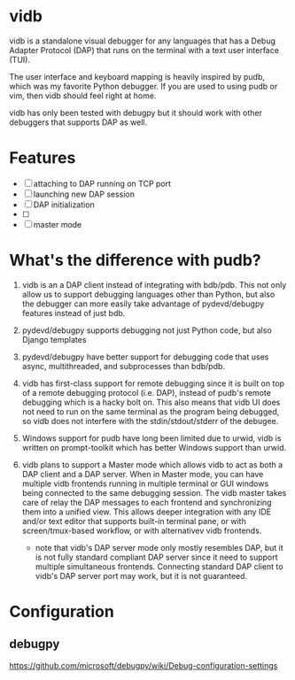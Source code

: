 # vidb

vidb is a standalone visual debugger for any languages that has a Debug Adapter
Protocol (DAP) that runs on the terminal with a text user interface (TUI).

The user interface and keyboard mapping is heavily inspired by pudb, which was
my favorite Python debugger. If you are used to using pudb or vim, then vidb
should feel right at home.

vidb has only been tested with debugpy but it should work with other debuggers
that supports DAP as well.

# Features

* [ ] attaching to DAP running on TCP port
* [ ] launching new DAP session
* [ ] DAP initialization
* [ ] 
* [ ] master mode

# What's the difference with pudb?

1. vidb is an a DAP client instead of integrating with bdb/pdb. This not
   only allow us to support debugging languages other than Python, but also the
   debugger can more easily take advantage of pydevd/debugpy features instead
   of just bdb.

2. pydevd/debugpy supports debugging not just Python code, but also Django
   templates

3. pydevd/debugpy have better support for debugging code that uses async,
   multithreaded, and subprocesses than bdb/pdb.

4. vidb has first-class support for remote debugging since it is built on top
   of a remote debugging protocol (i.e. DAP), instead of pudb's remote
   debugging which is a hacky bolt on. This also means that vidb UI does not
   need to run on the same terminal as the program being debugged, so vidb does
   not interfere with the stdin/stdout/stderr of the debugee.

5. Windows support for pudb have long been limited due to urwid, vidb is
   written on prompt-toolkit which has better Windows support than urwid.

6. vidb plans to support a Master mode which allows vidb to act as both a DAP
   client and a DAP server. When in Master mode, you can have multiple vidb
   frontends running in multiple terminal or GUI windows being connected to the
   same debugging session.  The vidb master takes care of relay the DAP
   messages to each frontend and synchronizing them into a unified view. This
   allows deeper integration with any IDE and/or text editor that supports
   built-in terminal pane, or with screen/tmux-based workflow, or with
   alternativev vidb frontends.

   - note that vidb's DAP server mode only mostly resembles DAP, but it is not
     fully standard compliant DAP server since it need to support multiple
     simultaneous frontends. Connecting standard DAP client to vidb's DAP
     server port may work, but it is not guaranteed.

# Configuration

## debugpy

https://github.com/microsoft/debugpy/wiki/Debug-configuration-settings

